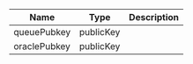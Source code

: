 

| Name | Type | Description |
|--|--|--|
| queuePubkey | publicKey |  |
| oraclePubkey | publicKey |  |

